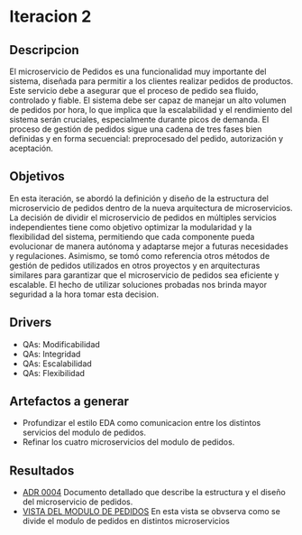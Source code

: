 # Iteracion 2

## Descripcion

El microservicio de Pedidos es una funcionalidad muy importante del sistema, diseñada para permitir a los clientes realizar pedidos de productos. Este servicio debe a asegurar que el proceso de pedido sea fluido, controlado y fiable. El sistema debe ser capaz de manejar un alto volumen de pedidos por hora, lo que implica que la escalabilidad y el rendimiento del sistema serán cruciales, especialmente durante picos de demanda. El proceso de gestión de pedidos sigue una cadena de tres fases bien definidas y en forma secuencial: preprocesado del pedido, autorización y aceptación.

## Objetivos

En esta iteración, se abordó la definición y diseño de la estructura del microservicio de pedidos dentro de la nueva arquitectura de microservicios. La decisión de dividir el microservicio de pedidos en múltiples servicios independientes tiene como objetivo optimizar la modularidad y la flexibilidad del sistema, permitiendo que cada componente pueda evolucionar de manera autónoma y adaptarse mejor a futuras necesidades y regulaciones. Asimismo, se tomó como referencia otros métodos de gestión de pedidos utilizados en otros proyectos y en arquitecturas similares para garantizar que el microservicio de pedidos sea eficiente y escalable. El hecho de utilizar soluciones probadas nos brinda mayor seguridad a la hora tomar esta decision.

## Drivers
* QAs: Modificabilidad
* QAs: Integridad
* QAs: Escalabilidad
* QAs: Flexibilidad

## Artefactos a generar

* Profundizar el estilo EDA como comunicacion entre los distintos servicios del modulo de pedidos.
* Refinar los cuatro microservicios del modulo de pedidos.


## Resultados

* [ADR 0004](/docs/decisiones/0004-estructura-de-microservicio-de-pedidos.md) Documento detallado que describe la estructura y el diseño del microservicio de pedidos.
* [VISTA DEL MODULO DE PEDIDOS](/docs/vistas/Diagrama_de_division_de_microservicios_de_pedidos.png) En esta vista se obvserva como se divide el modulo de pedidos en distintos microservicios 